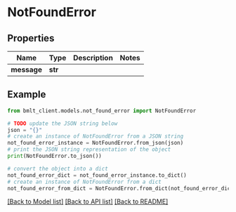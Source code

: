 # NotFoundError


## Properties

Name | Type | Description | Notes
------------ | ------------- | ------------- | -------------
**message** | **str** |  | 

## Example

```python
from bmlt_client.models.not_found_error import NotFoundError

# TODO update the JSON string below
json = "{}"
# create an instance of NotFoundError from a JSON string
not_found_error_instance = NotFoundError.from_json(json)
# print the JSON string representation of the object
print(NotFoundError.to_json())

# convert the object into a dict
not_found_error_dict = not_found_error_instance.to_dict()
# create an instance of NotFoundError from a dict
not_found_error_from_dict = NotFoundError.from_dict(not_found_error_dict)
```
[[Back to Model list]](../README.md#documentation-for-models) [[Back to API list]](../README.md#documentation-for-api-endpoints) [[Back to README]](../README.md)


